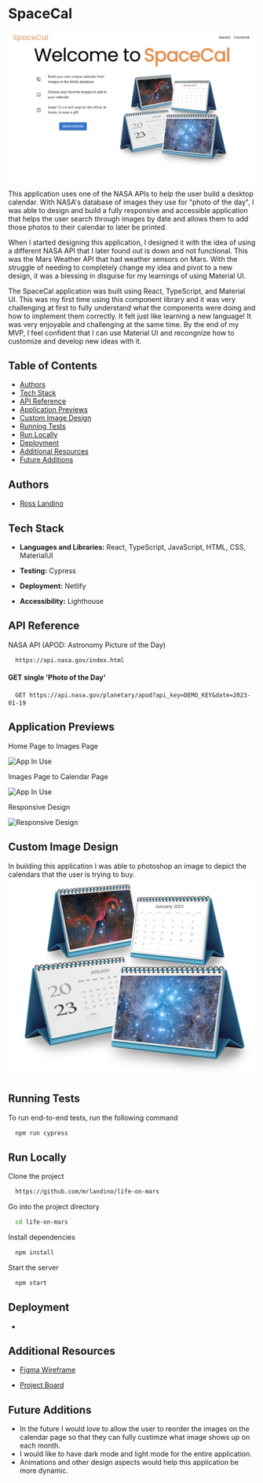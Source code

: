 # SpaceCal

![App Front Page](./src/Images/Home_Page.png)

This application uses one of the NASA APIs to help the user build a desktop calendar. With NASA's database of images they use for "photo of the day", I was able to design and build a fully responsive and accessible application that helps the user search through images by date and allows them to add those photos to their calendar to later be printed. 

When I started designing this application, I designed it with the idea of using a different NASA API that I later found out is down and not functional. This was the Mars Weather API that had weather sensors on Mars. With the struggle of needing to completely change my idea and pivot to a new design, it was a blessing in disguise for my learnings of using Material UI. 

The SpaceCal application was built using React, TypeScript, and Material UI. This was my first time using this component library and it was very challenging at first to fully understand what the components were doing and how to implement them correctly. It felt just like learning a new language! It was very enjoyable and challenging at the same time. By the end of my MVP,  I feel confident that I can use Material UI and recongnize how to customize and develop new ideas with it. 

## Table of Contents

- [Authors](#authors)
- [Tech Stack](#tech-stack)
- [API Reference](#api-reference)
- [Application Previews](#application-previews)
- [Custom Image Design](#custom-image-design)
- [Running Tests](#running-tests)
- [Run Locally](#run-locally)
- [Deployment](#deployment)
- [Additional Resources](#additional-resources)
- [Future Additions](#future-additions)
 
## Authors

- [Ross Landino](https://www.github.com/mrlandino)


## Tech Stack

- **Languages and Libraries:** React, TypeScript, JavaScript, HTML, CSS, MaterialUI

- **Testing:** Cypress

- **Deployment:** Netlify

- **Accessibility:** Lighthouse


## API Reference
NASA API (APOD: Astronomy Picture of the Day)
```http 
  https://api.nasa.gov/index.html
```

#### GET single 'Photo of the Day'

```http
  GET https://api.nasa.gov/planetary/apod?api_key=DEMO_KEY&date=2023-01-19
```



## Application Previews

Home Page to Images Page

![App In Use](./src/Images/SpaceCal_Preview1.gif)

Images Page to Calendar Page

![App In Use](./src/Images/SpaceCal_Preview2.gif)

Responsive Design

![Responsive Design](./src/Images/SpaceCal_Responsive.gif)

## Custom Image Design

In building this application I was able to photoshop an image to depict the calendars that the user is trying to buy.
![Space Calendars](./src/Images/Space_Calendars_2023.png)

## Running Tests

To run end-to-end tests, run the following command

```bash
  npm run cypress
```


## Run Locally

Clone the project

```bash
  https://github.com/mrlandino/life-on-mars
```

Go into the project directory

```bash
  cd life-on-mars
```

Install dependencies

```bash
  npm install
```

Start the server

```bash
  npm start
```


## Deployment

- 

## Additional Resources

- [Figma Wireframe](https://www.figma.com/file/5UoQYRj84lMnyGux9sd4GL/SpaceCal?node-id=0%3A1&t=8DCOWYAsmRUfZWkE-1)

- [Project Board](https://github.com/users/mrlandino/projects/3/views/1)


## Future Additions
- In the future I would love to allow the user to reorder the images on the calendar page so that they can fully custimze what image shows up on each month. 
- I would like to have dark mode and light mode for the entire application.
- Animations and other design aspects would help this application be more dynamic. 
